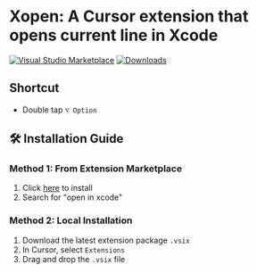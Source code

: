 # Xopen: A Cursor extension that opens current line in Xcode

[![Visual Studio Marketplace](https://img.shields.io/visual-studio-marketplace/v/moderato-app.xopen?label=VS%20Marketplace&style=for-the-badge&logo=visual-studio-code)](https://marketplace.visualstudio.com/items?itemName=moderato-app.xopen)
[![Downloads](https://img.shields.io/visual-studio-marketplace/d/moderato-app.xopen?style=for-the-badge&logo=visual-studio-code)](https://marketplace.visualstudio.com/items?itemName=moderato-app.xopen)

## Shortcut

* Double tap `⌥ Option`

## 🛠️ Installation Guide

### Method 1: From Extension Marketplace

1. Click [here](https://marketplace.visualstudio.com/items?itemName=moderato-app.xopen) to install
2. Search for "open in xcode"

### Method 2: Local Installation

1. Download the latest extension package `.vsix`
2. In Cursor, select `Extensions`
3. Drag and drop the `.vsix` file